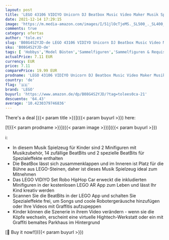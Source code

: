 ```yaml
---
layout: post
title: 'LEGO 43106 VIDIYO Unicorn DJ Beatbox Music Video Maker Musik Spielzeug für Kinder  AR App Set mit Einhorn Minifigur'
date: 2021-12-14 17:29:15
image: 'https://m.media-amazon.com/images/I/51jlOcTjeMS._SL500_._SL400_.jpg'
comments: true
category: ofertas
author: 'tole.es'
slug: 'B08G4S2YJD-de LEGO 43106 VIDIYO Unicorn DJ Beatbox Music Video Maker...'
sku: 'B08G4S2YJD-de'
tags: [ 'Hobbys','Model Büsten','Sammelfiguren','Sammelfiguren & Requisiten','Spielfigur Spielsets','Spielzeug','Spielzeugfiguren & Spielsets','lego', ]
actualPrice: 7.11 EUR
currency: EUR
price: 7.11
comparePrice: 19.99 EUR
prodname: 'LEGO 43106 VIDIYO Unicorn DJ Beatbox Music Video Maker Musik Spielzeug für Kinder  AR App Set mit Einhorn Minifigur'
country: 'de'
flag: '🇩🇪'
brand: 'LEGO'
buyurl: 'https://www.amazon.de/dp/B08G4S2YJD/?tag=tolees0ca-21'
descuento: '64.43'
average: '10.4230379746836'
---
```


There's a deal [{{< param title >}}]({{< param buyurl >}})  here:

[![{{< param prodname >}}]({{< param image >}})]({{< param buyurl >}})

ℹ️:

- In diesem Musik Spielzeug für Kinder sind 2 Minifiguren mit Musikzubehör, 14 zufällige BeatBits und 2 spezielle BeatBits für Spezialeffekte enthalten
- Die BeatBox lässt sich zusammenklappen und im Inneren ist Platz für die Bühne aus LEGO-Steinen, daher ist dieses Musik Spielzeug ideal zum Mitnehmen
- Das LEGO VIDIYO Set Robo HipHop Car erweckt die inkludierten Minifiguren in der kostenlosen LEGO AR App zum Leben und lässt Ihr Kind kreativ werden
- Scannen Sie die BeatBits in der LEGO App und schalten Sie Spezialeffekte frei, um Songs und coole Robotergeräusche hinzufügen oder Ihre Videos mit Graffitis aufzupeppen
- Kinder können die Szenerie in ihrem Video verändern - wenn sie die Köpfe wechseln, erscheint eine virtuelle Hightech-Werkstatt oder ein mit Graffiti bemaltes Parkhaus im Hintergrund

[🛒 Buy it now!!]({{< param buyurl >}})
